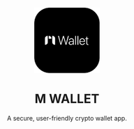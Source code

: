 <p align="center">
  <img src="https://github.com/5H4F19/mwallet-web/blob/main/public/android-chrome-512x512.png" alt="Project Logo" width="150">
</p>

<h1 align="center">M WALLET</h1>

<p align="center">
  A secure, user-friendly crypto wallet app.
</p>
